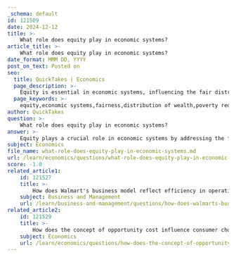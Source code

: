 ```yaml
---
_schema: default
id: 121509
date: 2024-12-12
title: >-
    What role does equity play in economic systems?
article_title: >-
    What role does equity play in economic systems?
date_format: MMM DD, YYYY
post_on_text: Posted on
seo:
  title: QuickTakes | Economics
  page_description: >-
    Equity is essential in economic systems, influencing the fair distribution of resources, reducing poverty and inequality, and fostering social cohesion, all critical for sustainable growth.
  page_keywords: >-
    equity,economic systems,fairness,distribution of wealth,poverty reduction,inequality,progressive taxation,social safety nets,horizontal equity,efficiency tradeoff,long-term growth,social cohesion
author: QuickTakes
question: >-
    What role does equity play in economic systems?
answer: >-
    Equity plays a crucial role in economic systems by addressing the fairness and justice in the distribution of wealth, resources, and taxation within a society. It is fundamentally concerned with how economic benefits and burdens are shared among individuals and groups, which can significantly influence social cohesion and overall economic stability.\n\n1. **Fairness and Justice**: Equity ensures that economic systems, policies, and institutions operate in a fair and impartial manner. This perception of fairness is essential for maintaining public trust and legitimacy in economic governance. When citizens believe that resources and opportunities are distributed justly, they are more likely to support and engage with economic policies.\n\n2. **Reduction of Poverty and Inequality**: By focusing on equitable distribution, economic systems can help reduce poverty and inequality. Policies that promote equity often include measures such as progressive taxation, social safety nets, and targeted economic inclusion strategies that connect vulnerable groups to new jobs and economic activities. These approaches aim to ensure that all individuals have access to opportunities that can improve their economic standing.\n\n3. **Horizontal Equity**: This concept refers to treating individuals in similar economic situations alike, which can manifest in equal tax liabilities or access to public services. Horizontal equity is essential for creating a level playing field, where individuals are not disadvantaged by arbitrary factors such as race, gender, or socioeconomic status.\n\n4. **Equity-Efficiency Tradeoff**: A significant challenge in economic systems is the tradeoff between equity and efficiency. While efficiency focuses on maximizing output and making the best use of scarce resources, it can sometimes lead to increased inequality. For instance, policies that enhance economic efficiency, such as certain tax incentives, may inadvertently widen the gap between different socioeconomic groups. Striking the right balance between these two objectives is an ongoing challenge for policymakers.\n\n5. **Long-term Growth and Social Cohesion**: Incorporating equity into economic development can lead to sustainable growth. Investments in human capital, such as education and healthcare, not only promote equity but can also enhance overall economic productivity. A more equitable society tends to foster social cohesion, which is vital for long-term stability and growth.\n\nIn summary, equity is integral to economic systems as it promotes fairness, reduces inequality, and supports social cohesion, all of which are essential for sustainable economic development. Balancing equity with efficiency remains a critical challenge for policymakers, as achieving one can sometimes come at the expense of the other.
subject: Economics
file_name: what-role-does-equity-play-in-economic-systems.md
url: /learn/economics/questions/what-role-does-equity-play-in-economic-systems
score: -1.0
related_article1:
    id: 121527
    title: >-
        How does Walmart's business model reflect efficiency in operations?
    subject: Business and Management
    url: /learn/business-and-management/questions/how-does-walmarts-business-model-reflect-efficiency-in-operations
related_article2:
    id: 121529
    title: >-
        How does the concept of opportunity cost influence consumer choices?
    subject: Economics
    url: /learn/economics/questions/how-does-the-concept-of-opportunity-cost-influence-consumer-choices
---
```


&nbsp;